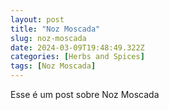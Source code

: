 ```yaml
---
layout: post
title: "Noz Moscada"
slug: noz-moscada
date: 2024-03-09T19:48:49.322Z
categories: [Herbs and Spices]
tags: [Noz Moscada]
---
```

Esse é um post sobre Noz Moscada